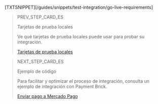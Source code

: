 [TXTSNIPPET][/guides/snippets/test-integration/go-live-requirements]

> PREV_STEP_CARD_ES
>
> Tarjetas de prueba locales
>
> Ve qué tarjetas de prueba locales puede usar para probar su integración.
>
> [Tarjetas de prueba locales](/developers/es/docs/checkout-bricks/payment-brick/integration-test/test-cards)

> NEXT_STEP_CARD_ES
>
> Ejemplo de código
>
> Para facilitar y optimizar el proceso de integración, consulta un ejemplo de integración con Payment Brick.
>
> [Enviar pago a Mercado Pago](/developers/es/docs/checkout-bricks/payment-brick/code-example)
